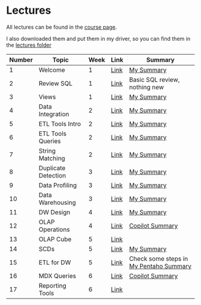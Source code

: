 # Lectures

All lectures can be found in the [course page](https://fenix.tecnico.ulisboa.pt/disciplinas/GTI11/2024-2025/1-semestre/lectures).

I also downloaded them and put them in my driver, so you can find them in the [lectures folder](https://drive.google.com/drive/folders/1sAl0k4bqzSAcn1yX9wUSA31yFsK-6PGY?usp=drive_link)

Number | Topic | Week | Link | Summary
--- | --- | --- | --- | ---
1 | Welcome | 1 | [Link](https://drive.google.com/file/d/1gdyQqucp4DIs8GkOfXvyt4fLBr-g92u9/view?usp=drive_link) | [My Summary](../study/welcome.md)
2 | Review SQL | 1 | [Link](https://drive.google.com/file/d/11kMgmUuU8JrdDVDDxFySe3Ny4eK_GKOz/view?usp=drive_link) | Basic SQL review, nothing new
3 | Views | 1 | [Link](https://drive.google.com/file/d/1mBr0zCCnZSN2S2yCM4ZigEEpRyhyNIz5/view?usp=drive_link) | [My Summary](../study/views.md)
4 | Data Integration | 2 | [Link](https://drive.google.com/file/d/1C012hapF_5GTvcInWYusl_HhSkMqBsiz/view?usp=drive_link) | [My Summary](../study/data-integration.md)
5 | ETL Tools Intro | 2 | [Link](https://drive.google.com/file/d/1L3Kw8VWPwOW4IRDeGdeASz7JO6TTyByS/view?usp=drive_link) | [My Summary](../study/etl-tools.md)
6 | ETL Tools Queries | 2 | [Link](https://drive.google.com/file/d/1jjZSbMebi_Dc1O5aZlkBOThKh_35y2oR/view?usp=drive_link) | [My Summary](../study/etl-tools.md)
7 | String Matching | 2 | [Link](https://drive.google.com/file/d/1jQn_GfbTx9vAu0w0fAbQ5IlelZeal80_/view?usp=drive_link) | [My Summary](../study/string-matching.md)
8 | Duplicate Detection | 3 | [Link](https://drive.google.com/file/d/1JFG8JwHqZ4q_yMBFRZ6JEcx5x31OXOVY/view?usp=drive_link) | [My Summary](../study/duplicate-detection.md)
9 | Data Profiling | 3 | [Link](https://drive.google.com/file/d/12wdlyP0LMCFIGSm0JXpWDOj73O6j5jlx/view?usp=drive_link) | [My Summary](../study/data-profiling.md)
10 | Data Warehousing | 3 | [Link](https://drive.google.com/file/d/1VcvojG5VVzKxUd_pX3WyZibmnZ0wNISO/view?usp=drive_link) | [My Summary](../study/data-warehousing.md)
11 | DW Design | 4 | [Link](https://drive.google.com/file/d/1zhW4V7Du4icwrqDRUZL5_jWkADsjhyBX/view?usp=drive_link) | [My Summary](../study/data-warehouse-design.md)
12 | OLAP Operations | 4 | [Link](https://drive.google.com/file/d/1t6Csp33MFEsVIQZ1qbWmfIr8z1iTO59Y/view?usp=drive_link) | [Copilot Summary](../study/OLAP-Cubes.md)
13 | OLAP Cube | 5 | [Link](https://drive.google.com/file/d/1gkLX56oqC0N07ojZMjiFeJW9TJUGmzGs/view?usp=drive_link) |
14 | SCDs | 5 | [Link](https://drive.google.com/file/d/1l9bbkgeiE8K2mFZPdWH6QjbdXtDf5yrL/view?usp=drive_link) | [My Summary](../study/scd.md)
15 | ETL for DW | 5 | [Link](https://drive.google.com/file/d/1IiIDEBAkMGVxYCOksxzqrWpXJEEnbP1q/view?usp=drive_link) | Check some steps in [My Pentaho Summary](../study/pentaho-data-integration.md)
16 | MDX Queries | 6 | [Link](https://drive.google.com/file/d/1PMvrT69hqSfWlSidb1Ije7lJhKZETywN/view?usp=drive_link) | [Copilot Summary](../study/MDX-Queries.md)
17 | Reporting Tools | 6 | [Link](https://drive.google.com/file/d/1sucezdSKJ4zPhgDGilGh0ZFdq2FyG3zU/view?usp=drive_link) |